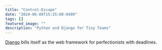 ```yaml
---
title: "Control-Escape"
date: "2024-06-08T15:25:00-0400"
tags: []
featured_image: ""
description: "Python and Django for Tiny Teams"
---
```


[Django](https://www.djangoproject.com) bills itself as the web framework for
perfectionists with deadlines.

